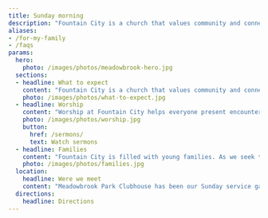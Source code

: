 ```yaml
---
title: Sunday morning
description: "Fountain City is a church that values community and connection which you will notice right away. No matter your age or background, you will find a place here."
aliases:
- /for-my-family
- /faqs
params:
  hero:
    photo: /images/photos/meadowbrook-hero.jpg
  sections:
  - headline: What to expect
    content: "Fountain City is a church that values community and connection which you will notice right away. No matter your age or background, you will find a place here. The service usually lasts about an hour and fifteen minutes. Attire varies – generally casual. You are more than welcome to stick around after service and get to know people, or head out and enjoy the park."
    photo: /images/photos/what-to-expect.jpg
  - headline: Worship
    content: "Worship at Fountain City helps everyone present encounter and honor God. Through a blend of modern music, contemporary hymns, prayers and Scripture reading, all are invited to participate in the service. Sermons are preached from a passage in the Bible and are followed by communion. Gluten-Free bread is available at communion at each service. Please request while receiving communion."
    photo: /images/photos/worship.jpg
    button:
      href: /sermons/
      text: Watch sermons
  - headline: Families
    content: "Fountain City is filled with young families. As we seek to help each child grow in his or her knowledge and love of God, families are invited to worship together for portions of the service. Nursery is available for children ages 0–3, and a worship class for kids ages 3–6 during the sermon. Kids 7 and up join their parents and receive age-appropriate materials to engage them during the sermon. Our Children & Families ministry assists parents in training up children as faithful followers of Jesus."
    photo: /images/photos/families.jpg
  location:
    headline: Were we meet
    content: "Meadowbrook Park Clubhouse has been our Sunday service gathering location since the fall of 2020. The clubhouse provides a beautiful space for our growing church - and opportunity to enjoy the playground or grab lunch in a pavilion after service. The clubhouse sits on the northwest corner of Meadowbrook Park."
  directions:
    headline: Directions
---
```

